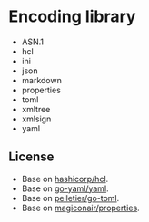 # Encoding library
  - ASN.1
  - hcl
  - ini
  - json
  - markdown
  - properties
  - toml
  - xmltree
  - xmlsign
  - yaml

## License
  - Base on [hashicorp/hcl](https://github.com/hashicorp/hcl).
  - Base on [go-yaml/yaml](https://github.com/go-yaml/yaml).
  - Base on [pelletier/go-toml](https://github.com/pelletier/go-toml).
  - Base on [magiconair/properties](https://github.com/magiconair/properties).